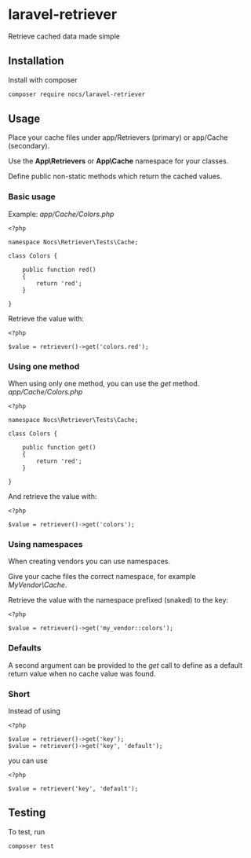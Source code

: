 # laravel-retriever

Retrieve cached data made simple

## Installation

Install with composer
```sh
composer require nocs/laravel-retriever
```

## Usage

Place your cache files under app/Retrievers (primary) or app/Cache (secondary).

Use the __App\Retrievers__ or __App\Cache__ namespace for your classes.

Define public non-static methods which return the cached values.

### Basic usage

Example:
_app/Cache/Colors.php_
```
<?php

namespace Nocs\Retriever\Tests\Cache;

class Colors {

    public function red()
    {
        return 'red';
    }

}
```
Retrieve the value with:
```
<?php

$value = retriever()->get('colors.red');
```

### Using one method

When using only one method, you can use the _get_ method.
_app/Cache/Colors.php_
```
<?php

namespace Nocs\Retriever\Tests\Cache;

class Colors {

    public function get()
    {
        return 'red';
    }

}
```
And retrieve the value with:
```
<?php

$value = retriever()->get('colors');
```

### Using namespaces

When creating vendors you can use namespaces.

Give your cache files the correct namespace, for example _MyVendor\Cache_.

Retrieve the value with the namespace prefixed (snaked) to the key:
```
<?php

$value = retriever()->get('my_vendor::colors');
```

### Defaults

A second argument can be provided to the _get_ call to define as a default return value when no cache value was found.

### Short

Instead of using
```
<?php

$value = retriever()->get('key');
$value = retriever()->get('key', 'default');
```
you can use 
```
<?php

$value = retriever('key', 'default');
```

## Testing

To test, run
```sh
composer test
```
